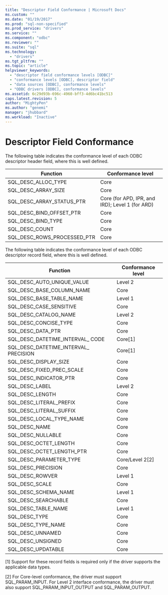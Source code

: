 ```yaml
---
title: "Descriptor Field Conformance | Microsoft Docs"
ms.custom: ""
ms.date: "01/19/2017"
ms.prod: "sql-non-specified"
ms.prod_service: "drivers"
ms.service: ""
ms.component: "odbc"
ms.reviewer: ""
ms.suite: "sql"
ms.technology: 
  - "drivers"
ms.tgt_pltfrm: ""
ms.topic: "article"
helpviewer_keywords: 
  - "descriptor field conformance levels [ODBC]"
  - "conformance levels [ODBC], descriptor field"
  - "data sources [ODBC], conformance levels"
  - "ODBC drivers [ODBC], conformance levels"
ms.assetid: 6c29d93b-696c-4960-bff3-4d6bc41bc513
caps.latest.revision: 5
author: "MightyPen"
ms.author: "genemi"
manager: "jhubbard"
ms.workload: "Inactive"
---
```

# Descriptor Field Conformance
The following table indicates the conformance level of each ODBC descriptor header field, where this is well defined.  
  
|Function|Conformance level|  
|--------------|-----------------------|  
|SQL_DESC_ALLOC_TYPE|Core|  
|SQL_DESC_ARRAY_SIZE|Core|  
|SQL_DESC_ARRAY_STATUS_PTR|Core (for APD, IPR, and IRD); Level 1 (for ARD)|  
|SQL_DESC_BIND_OFFSET_PTR|Core|  
|SQL_DESC_BIND_TYPE|Core|  
|SQL_DESC_COUNT|Core|  
|SQL_DESC_ROWS_PROCESSED_PTR|Core|  
  
 The following table indicates the conformance level of each ODBC descriptor record field, where this is well defined.  
  
|Function|Conformance level|  
|--------------|-----------------------|  
|SQL_DESC_AUTO_UNIQUE_VALUE|Level 2|  
|SQL_DESC_BASE_COLUMN_NAME|Core|  
|SQL_DESC_BASE_TABLE_NAME|Level 1|  
|SQL_DESC_CASE_SENSITIVE|Core|  
|SQL_DESC_CATALOG_NAME|Level 2|  
|SQL_DESC_CONCISE_TYPE|Core|  
|SQL_DESC_DATA_PTR|Core|  
|SQL_DESC_DATETIME_INTERVAL_ CODE|Core[1]|  
|SQL_DESC_DATETIME_INTERVAL_ PRECISION|Core[1]|  
|SQL_DESC_DISPLAY_SIZE|Core|  
|SQL_DESC_FIXED_PREC_SCALE|Core|  
|SQL_DESC_INDICATOR_PTR|Core|  
|SQL_DESC_LABEL|Level 2|  
|SQL_DESC_LENGTH|Core|  
|SQL_DESC_LITERAL_PREFIX|Core|  
|SQL_DESC_LITERAL_SUFFIX|Core|  
|SQL_DESC_LOCAL_TYPE_NAME|Core|  
|SQL_DESC_NAME|Core|  
|SQL_DESC_NULLABLE|Core|  
|SQL_DESC_OCTET_LENGTH|Core|  
|SQL_DESC_OCTET_LENGTH_PTR|Core|  
|SQL_DESC_PARAMETER_TYPE|Core/Level 2[2]|  
|SQL_DESC_PRECISION|Core|  
|SQL_DESC_ROWVER|Level 1|  
|SQL_DESC_SCALE|Core|  
|SQL_DESC_SCHEMA_NAME|Level 1|  
|SQL_DESC_SEARCHABLE|Core|  
|SQL_DESC_TABLE_NAME|Level 1|  
|SQL_DESC_TYPE|Core|  
|SQL_DESC_TYPE_NAME|Core|  
|SQL_DESC_UNNAMED|Core|  
|SQL_DESC_UNSIGNED|Core|  
|SQL_DESC_UPDATABLE|Core|  
  
 [1]   Support for these record fields is required only if the driver supports the applicable data types.  
  
 [2]   For Core-level conformance, the driver must support SQL_PARAM_INPUT. For Level 2 interface conformance, the driver must also support SQL_PARAM_INPUT_OUTPUT and SQL_PARAM_OUTPUT.
